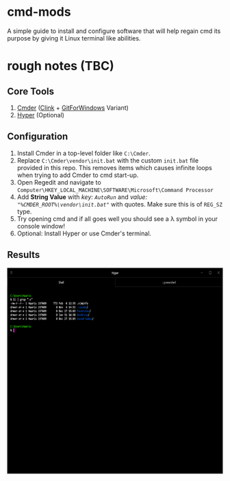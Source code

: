 # cmd-mods
A simple guide to install and configure software that will help regain cmd its purpose by giving it Linux terminal like abilities.

# rough notes (TBC)

## Core Tools
1. [Cmder](http://cmder.net/) ([Clink](https://mridgers.github.io/clink/) + [GitForWindows](https://gitforwindows.org/) Variant)
1. [Hyper](https://github.com/zeit/hyper) (Optional)

## Configuration
1. Install Cmder in a top-level folder like `C:\Cmder`.
1. Replace `C:\Cmder\vendor\init.bat` with the custom `init.bat` file provided in this repo. This removes items which causes infinite loops when trying to add Cmder to cmd start-up.
1. Open Regedit and navigate to ``Computer\HKEY_LOCAL_MACHINE\SOFTWARE\Microsoft\Command Processor``
1. Add **String Value** with *key: ``AutoRun``* and *value: ``"%CMDER_ROOT%\vendor\init.bat"``* with quotes. Make sure this is of ``REG_SZ`` type.
1. Try opening cmd and if all goes well you should see a λ symbol in your console window!
1. Optional: Install Hyper or use Cmder's terminal.

## Results
<img src="https://raw.githubusercontent.com/hsed/cmd-mods/master/results/test1.png" height="480">
